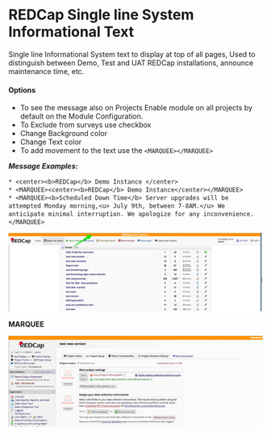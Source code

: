  
# REDCap Single line System Informational Text
 

 Single line Informational System text to display at top of all pages,  Used to distinguish between Demo, Test and UAT REDCap installations, announce maintenance time, etc.
 
 #### Options
 
   * To see the message also on Projects Enable module on all projects by default on the Module Configuration. 
   * To Exclude from surveys use checkbox 
   * Change Background color
   * Change Text color
   * To add movement to the text use the ```<MARQUEE></MARQUEE>  ```
 
 ***Message Examples:***
  
   ```
 * <center><b>REDCap</b> Demo Instance </center> 
 * <MARQUEE><center><b>REDCap</b> Demo Instance</center></MARQUEE>
 * <MARQUEE><b>Scheduled Down Time</b> Server upgrades will be attempted Monday morning,<u> July 9th, between 7-8AM.</u> We anticipate minimal interruption. We apologize for any inconvenience.</MARQUEE>
 ```
 
 
 ![alt text](SingleLineInformationalText.png "image")
 
**MARQUEE**

 ![alt text](marquee.gif "image")